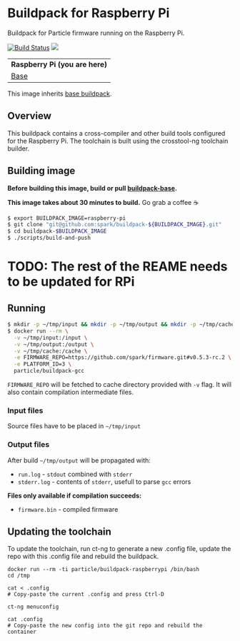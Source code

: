 # Buildpack for Raspberry Pi

Buildpack for Particle firmware running on the Raspberry Pi.

[![Build Status](https://travis-ci.org/spark/buildpack-raspberrypi.svg)](https://travis-ci.org/spark/buildpack-raspberrypi) [![](https://imagelayers.io/badge/particle/buildpack-raspberrypi:latest.svg)](https://imagelayers.io/?images=particle/buildpack-raspberrypi:latest 'Get your own badge on imagelayers.io')

| |
|---|
| **Raspberry Pi (you are here)** |
| [Base](https://github.com/spark/buildpack-base) |

This image inherits [base buildpack](https://github.com/spark/buildpack-base).

## Overview

This buildpack contains a cross-compiler and other build tools
configured for the Raspberry Pi. The toolchain is built using the
crosstool-ng toolchain builder.

## Building image

**Before building this image, build or pull [buildpack-base](https://github.com/spark/buildpack-base).**

**This image takes about 30 minutes to build.** Go grab a coffee :coffee:

```bash
$ export BUILDPACK_IMAGE=raspberry-pi
$ git clone "git@github.com:spark/buildpack-${BUILDPACK_IMAGE}.git"
$ cd buildpack-$BUILDPACK_IMAGE
$ ./scripts/build-and-push
```

# TODO: The rest of the REAME needs to be updated for RPi

## Running

```bash
$ mkdir -p ~/tmp/input && mkdir -p ~/tmp/output && mkdir -p ~/tmp/cache
$ docker run --rm \
  -v ~/tmp/input:/input \
  -v ~/tmp/output:/output \
  -v ~/tmp/cache:/cache \
  -e FIRMWARE_REPO=https://github.com/spark/firmware.git#v0.5.3-rc.2 \
  -e PLATFORM_ID=3 \
  particle/buildpack-gcc
```

`FIRMWARE_REPO` will be fetched to cache directory provided with `-v` flag. It will also contain compilation intermediate files.

### Input files
Source files have to be placed in `~/tmp/input`

### Output files
After build `~/tmp/output` will be propagated with:

* `run.log` - `stdout` combined with `stderr`
* `stderr.log` - contents of `stderr`, usefull to parse `gcc` errors

**Files only available if compilation succeeds:**
* `firmware.bin` - compiled firmware

## Updating the toolchain

To update the toolchain, run ct-ng to generate a new .config file, 
update the repo with this .config file and rebuild the buildpack.

```
docker run --rm -ti particle/buildpack-raspberrypi /bin/bash
cd /tmp

cat < .config
# Copy-paste the current .config and press Ctrl-D

ct-ng menuconfig

cat .config
# Copy-paste the new config into the git repo and rebuild the container
```
